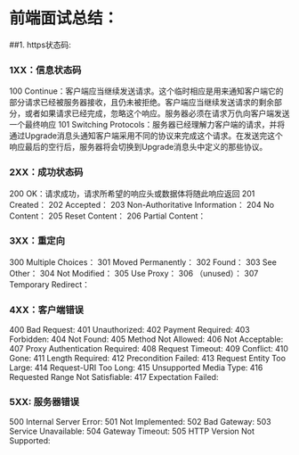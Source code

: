 # 前端面试总结：

##1. https状态码:

### 1XX：信息状态码
100 Continue：客户端应当继续发送请求。这个临时相应是用来通知客户端它的部分请求已经被服务器接收，且仍未被拒绝。客户端应当继续发送请求的剩余部分，或者如果请求已经完成，忽略这个响应。服务器必须在请求万仇向客户端发送一个最终响应
101 Switching Protocols：服务器已经理解力客户端的请求，并将通过Upgrade消息头通知客户端采用不同的协议来完成这个请求。在发送完这个响应最后的空行后，服务器将会切换到Upgrade消息头中定义的那些协议。
### 2XX：成功状态码
200 OK：请求成功，请求所希望的响应头或数据体将随此响应返回
201 Created：
202 Accepted：
203 Non-Authoritative Information：
204 No Content：
205 Reset Content：
206 Partial Content：
### 3XX：重定向
300 Multiple Choices：
301 Moved Permanently：
302 Found：
303 See Other：
304 Not Modified：
305 Use Proxy：
306 （unused）：
307 Temporary Redirect：
### 4XX：客户端错误
400 Bad Request:
401 Unauthorized:
402 Payment Required:
403 Forbidden:
404 Not Found:
405 Method Not Allowed:
406 Not Acceptable:
407 Proxy Authentication Required:
408 Request Timeout:
409 Conflict:
410 Gone:
411 Length Required:
412 Precondition Failed:
413 Request Entity Too Large:
414 Request-URI Too Long:
415 Unsupported Media Type:
416 Requested Range Not Satisfiable:
417 Expectation Failed:
### 5XX: 服务器错误
500 Internal Server Error:
501 Not Implemented:
502 Bad Gateway:
503 Service Unavailable:
504 Gateway Timeout:
505 HTTP Version Not Supported: